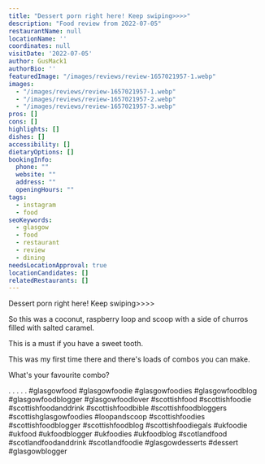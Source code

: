 ```yaml
---
title: "Dessert porn right here! Keep swiping>>>>"
description: "Food review from 2022-07-05"
restaurantName: null
locationName: ''
coordinates: null
visitDate: '2022-07-05'
author: GusMack1
authorBio: ''
featuredImage: "/images/reviews/review-1657021957-1.webp"
images:
  - "/images/reviews/review-1657021957-1.webp"
  - "/images/reviews/review-1657021957-2.webp"
  - "/images/reviews/review-1657021957-3.webp"
pros: []
cons: []
highlights: []
dishes: []
accessibility: []
dietaryOptions: []
bookingInfo:
  phone: ""
  website: ""
  address: ""
  openingHours: ""
tags:
  - instagram
  - food
seoKeywords:
  - glasgow
  - food
  - restaurant
  - review
  - dining
needsLocationApproval: true
locationCandidates: []
relatedRestaurants: []
---
```


Dessert porn right here! Keep swiping>>>>

So this was a coconut, raspberry loop and scoop with a side of churros filled with salted caramel.

This is a must if you have a sweet tooth.

This was my first time there and there's loads of combos you can make. 

What's your favourite combo?

.
.
.
.
.
#glasgowfood #glasgowfoodie #glasgowfoodies #glasgowfoodblog #glasgowfoodblogger #glasgowfoodlover #scottishfood #scottishfoodie #scottishfoodanddrink #scottishfoodbible #scottishfoodbloggers #scottishglasgowfoodies #loopandscoop #scottishfoodies #scottishfoodblogger #scottishfoodblog #scottishfoodiegals #ukfoodie #ukfood #ukfoodblogger #ukfoodies #ukfoodblog #scotlandfood #scotlandfoodanddrink #scotlandfoodie #glasgowdesserts #dessert #glasgowblogger